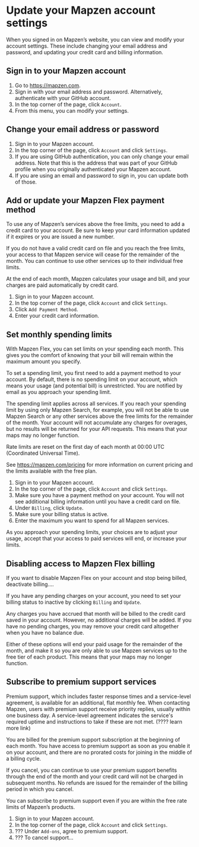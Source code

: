 # Update your Mapzen account settings

When you signed in on Mapzen’s website, you can view and modify your account settings. These include changing your email address and password, and updating your credit card and billing information.

## Sign in to your Mapzen account

1. Go to https://mapzen.com.
2. Sign in with your email address and password. Alternatively, authenticate with your GitHub account.
3. In the top corner of the page, click `Account`.
4. From this menu, you can modify your settings.

## Change your email address or password

1. Sign in to your Mapzen account.
2. In the top corner of the page, click `Account` and click `Settings`.
3. If you are using GitHub authentication, you can only change your email address. Note that this is the address that was part of your GitHub profile when you originally authenticated your Mapzen account.
4. If you are using an email and password to sign in, you can update both of those.

## Add or update your Mapzen Flex payment method

To use any of Mapzen’s services above the free limits, you need to add a credit card to your account. Be sure to keep your card information updated if it expires or you are issued a new number.

If you do not have a valid credit card on file and you reach the free limits, your access to that Mapzen service will cease for the remainder of the month. You can continue to use other services up to their individual free limits.

At the end of each month, Mapzen calculates your usage and bill, and your charges are paid automatically by credit card.

1. Sign in to your Mapzen account.
2. In the top corner of the page, click `Account` and click `Settings`.
3. Click `Add Payment Method`.
4. Enter your credit card information.

## Set monthly spending limits

With Mapzen Flex, you can set limits on your spending each month. This gives you the comfort of knowing that your bill will remain within the maximum amount you specify.

To set a spending limit, you first need to add a payment method to your account. By default, there is no spending limit on your account, which means your usage (and potential bill) is unrestricted. You are notified by email as you approach your spending limit.

The spending limit applies across all services. If you reach your spending limit by using only Mapzen Search, for example, you will not be able to use Mapzen Search or any other services above the free limits for the remainder of the month. Your account will not accumulate any charges for overages, but no results will be returned for your API requests. This means that your maps may no longer function.

Rate limits are reset on the first day of each month at 00:00 UTC (Coordinated Universal Time).

See https://mapzen.com/pricing for more information on current pricing and the limits available with the free plan.

1. Sign in to your Mapzen account.
2. In the top corner of the page, click `Account` and click `Settings`.
3. Make sure you have a payment method on your account. You will not see additional billing information until you have a credit card on file.
4. Under `Billing`, click `Update`.
5. Make sure your billing status is active.
6. Enter the maximum you want to spend for all Mapzen services.

As you approach your spending limits, your choices are to adjust your usage, accept that your access to paid services will end, or increase your limits.

## Disabling access to Mapzen Flex billing

If you want to disable Mapzen Flex on your account and stop being billed, deactivate billing....

If you have any pending charges on your account, you need to set your billing status to inactive by clicking `Billing` and `Update`.

Any charges you have accrued that month will be billed to the credit card saved in your account. However, no additional charges will be added. If you have no pending charges, you may remove your credit card altogether when you have no balance due.

Either of these options will end your paid usage for the remainder of the month, and make it so you are only able to use Mapzen services up to the free tier of each product. This means that your maps may no longer function.

## Subscribe to premium support services

Premium support, which includes faster response times and a service-level agreement, is available for an additional, flat monthly fee. When contacting Mapzen, users with premium support receive priority replies, usually within one business day. A service-level agreement indicates the service's required uptime and instructions to take if these are not met. (???? learn more link)

You are billed for the premium support subscription at the beginning of each month. You have access to premium support as soon as you enable it on your account, and there are no prorated costs for joining in the middle of a billing cycle.

If you cancel, you can continue to use your premium support benefits through the end of the month and your credit card will not be charged in subsequent months. No refunds are issued for the remainder of the billing period in which you cancel.

You can subscribe to premium support even if you are within the free rate limits of Mapzen’s products.

1. Sign in to your Mapzen account.
2. In the top corner of the page, click `Account` and click `Settings`.
3. ??? Under `Add-ons`, agree to premium support.
4. ??? To cancel support...
